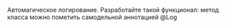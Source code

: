Автомагическое логирование.
Разработайте такой функционал:
метод класса можно пометить самодельной аннотацией @Log